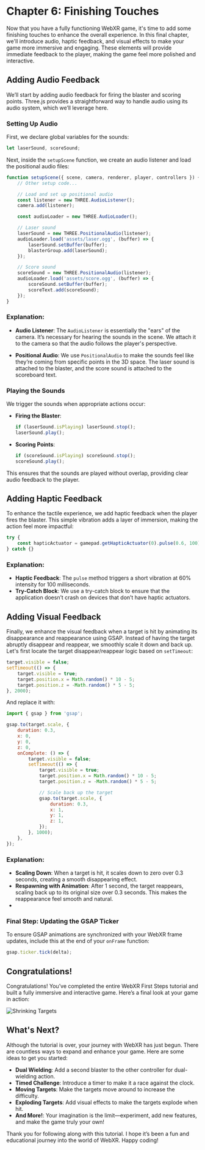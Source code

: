 # Chapter 6: Finishing Touches

Now that you have a fully functioning WebXR game, it's time to add some finishing touches to enhance the overall experience. In this final chapter, we'll introduce audio, haptic feedback, and visual effects to make your game more immersive and engaging. These elements will provide immediate feedback to the player, making the game feel more polished and interactive.

## Adding Audio Feedback

We’ll start by adding audio feedback for firing the blaster and scoring points. Three.js provides a straightforward way to handle audio using its audio system, which we’ll leverage here.

### Setting Up Audio

First, we declare global variables for the sounds:

```javascript
let laserSound, scoreSound;
```

Next, inside the `setupScene` function, we create an audio listener and load the positional audio files:

```javascript
function setupScene({ scene, camera, renderer, player, controllers }) {
    // Other setup code...

    // Load and set up positional audio
    const listener = new THREE.AudioListener();
    camera.add(listener);

    const audioLoader = new THREE.AudioLoader();

    // Laser sound
    laserSound = new THREE.PositionalAudio(listener);
    audioLoader.load('assets/laser.ogg', (buffer) => {
        laserSound.setBuffer(buffer);
        blasterGroup.add(laserSound);
    });

    // Score sound
    scoreSound = new THREE.PositionalAudio(listener);
    audioLoader.load('assets/score.ogg', (buffer) => {
        scoreSound.setBuffer(buffer);
        scoreText.add(scoreSound);
    });
}
```

### Explanation:

- **Audio Listener**: The `AudioListener` is essentially the "ears" of the camera. It’s necessary for hearing the sounds in the scene. We attach it to the camera so that the audio follows the player's perspective.

- **Positional Audio**: We use `PositionalAudio` to make the sounds feel like they’re coming from specific points in the 3D space. The laser sound is attached to the blaster, and the score sound is attached to the scoreboard text.

### Playing the Sounds

We trigger the sounds when appropriate actions occur:

- **Firing the Blaster**:

    ```javascript
    if (laserSound.isPlaying) laserSound.stop();
    laserSound.play();
    ```

- **Scoring Points**:

    ```javascript
    if (scoreSound.isPlaying) scoreSound.stop();
    scoreSound.play();
    ```

This ensures that the sounds are played without overlap, providing clear audio feedback to the player.

## Adding Haptic Feedback

To enhance the tactile experience, we add haptic feedback when the player fires the blaster. This simple vibration adds a layer of immersion, making the action feel more impactful:

```javascript
try {
    const hapticActuator = gamepad.getHapticActuator(0).pulse(0.6, 100);
} catch {}
```

### Explanation:

- **Haptic Feedback**: The `pulse` method triggers a short vibration at 60% intensity for 100 milliseconds.
- **Try-Catch Block**: We use a try-catch block to ensure that the application doesn’t crash on devices that don’t have haptic actuators.

## Adding Visual Feedback

Finally, we enhance the visual feedback when a target is hit by animating its disappearance and reappearance using GSAP. Instead of having the target abruptly disappear and reappear, we smoothly scale it down and back up. Let's first locate the target disappear/reappear logic based on `setTimeout`:

```javascript
target.visible = false;
setTimeout(() => {
    target.visible = true;
    target.position.x = Math.random() * 10 - 5;
    target.position.z = -Math.random() * 5 - 5;
}, 2000);
```

And replace it with:

```javascript
import { gsap } from 'gsap';

gsap.to(target.scale, {
    duration: 0.3,
    x: 0,
    y: 0,
    z: 0,
    onComplete: () => {
        target.visible = false;
        setTimeout(() => {
            target.visible = true;
            target.position.x = Math.random() * 10 - 5;
            target.position.z = -Math.random() * 5 - 5;

            // Scale back up the target
            gsap.to(target.scale, {
                duration: 0.3,
                x: 1,
                y: 1,
                z: 1,
            });
        }, 1000);
    },
});
```

### Explanation:

- **Scaling Down**: When a target is hit, it scales down to zero over 0.3 seconds, creating a smooth disappearing effect.
- **Respawning with Animation**: After 1 second, the target reappears, scaling back up to its original size over 0.3 seconds. This makes the reappearance feel smooth and natural.
-

### Final Step: Updating the GSAP Ticker

To ensure GSAP animations are synchronized with your WebXR frame updates, include this at the end of your `onFrame` function:

```javascript
gsap.ticker.tick(delta);
```

## Congratulations!

Congratulations! You’ve completed the entire WebXR First Steps tutorial and built a fully immersive and interactive game. Here’s a final look at your game in action:

![Shrinking Targets](./assets/chapter6.gif)

## What's Next?

Although the tutorial is over, your journey with WebXR has just begun. There are countless ways to expand and enhance your game. Here are some ideas to get you started:

- **Dual Wielding**: Add a second blaster to the other controller for dual-wielding action.
- **Timed Challenge**: Introduce a timer to make it a race against the clock.
- **Moving Targets**: Make the targets move around to increase the difficulty.
- **Exploding Targets**: Add visual effects to make the targets explode when hit.
- **And More!**: Your imagination is the limit—experiment, add new features, and make the game truly your own!

Thank you for following along with this tutorial. I hope it’s been a fun and educational journey into the world of WebXR. Happy coding!
